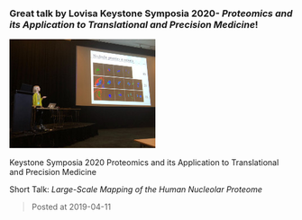 ### Great talk by Lovisa Keystone Symposia 2020- *Proteomics and its Application to Translational and Precision Medicine*!
![image](./images/news_20190411.jpg)

Keystone Symposia 2020 Proteomics and its Application to Translational and Precision Medicine

Short Talk: *Large-Scale Mapping of the Human Nucleolar Proteome*



> Posted at 2019-04-11




